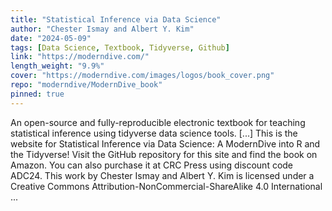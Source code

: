 ```yaml
---
title: "Statistical Inference via Data Science"
author: "Chester Ismay and Albert Y. Kim"
date: "2024-05-09"
tags: [Data Science, Textbook, Tidyverse, Github]
link: "https://moderndive.com/"
length_weight: "9.9%"
cover: "https://moderndive.com/images/logos/book_cover.png"
repo: "moderndive/ModernDive_book"
pinned: true
---
```


An open-source and fully-reproducible electronic textbook for teaching statistical inference using tidyverse data science tools. [...] This is the website for Statistical Inference via Data Science: A ModernDive into R and the Tidyverse! Visit the GitHub repository for this site and find the book on Amazon. You can also purchase it at CRC Press using discount code ADC24. This work by Chester Ismay and Albert Y. Kim is licensed under a Creative Commons Attribution-NonCommercial-ShareAlike 4.0 International ...
